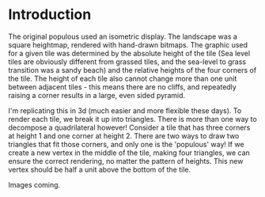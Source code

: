 # Introduction #
The original populous used an isometric display. The landscape was a square heightmap, rendered with hand-drawn bitmaps. The graphic used for a given tile was determined by the absolute height of the tile (Sea level tiles are obviously different from grassed tiles, and the sea-level to grass transition was a sandy beach) and the relative heights of the four corners of the tile. The height of each tile also cannot change more than one unit between adjacent tiles - this means there are no cliffs, and repeatedly raising a corner results in a large, even sided pyramid.

I'm replicating this in 3d (much easier and more flexible these days). To render each tile, we break it up into triangles. There is more than one way to decompose a quadrilateral however!
Consider a tile that has three corners at height 1 and one corner at height 2. There are two ways to draw two triangles that fit those corners, and only one is the 'populous' way! If we create a new vertex in the middle of the tile, making four triangles, we can ensure the correct rendering, no matter the pattern of heights. This new vertex should be half a unit above the bottom of the tile.

Images coming.
